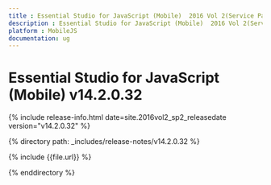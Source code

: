 ```yaml
---
title : Essential Studio for JavaScript (Mobile)  2016 Vol 2(Service Pack 2) Release Notes
description : Essential Studio for JavaScript (Mobile)  2016 Vol 2(Service Pack 2) Release Notes
platform : MobileJS
documentation: ug
---
```


# Essential Studio for JavaScript (Mobile) v14.2.0.32

{% include release-info.html date=site.2016vol2_sp2_releasedate version="v14.2.0.32" %} 

{% directory path: _includes/release-notes/v14.2.0.32 %}

{% include {{file.url}} %}

{% enddirectory %}